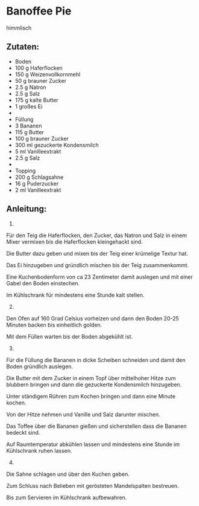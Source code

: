 Banoffee Pie
===
himmlisch

Zutaten:
---
- Boden  
- 100 g Haferflocken
- 150 g Weizenvollkornmehl
- 50 g brauner Zucker
- 2.5 g Natron
- 2.5 g Salz
- 175 g kalte Butter
- 1  großes Ei
-   
- Füllung  
- 3  Bananen
- 115 g Butter
- 100 g brauner Zucker
- 300 ml gezuckerte Kondensmilch
- 5 ml Vanilleextrakt
- 2.5 g Salz
-   
- Topping  
- 200 g Schlagsahne
- 16 g Puderzucker
- 2 ml Vanilleextrakt

Anleitung:
---
1.

Für den Teig die Haferflocken, den Zucker, das Natron und Salz in einem Mixer vermixen bis die Haferflocken kleingehackt sind.

Die Butter dazu geben und mixen bis der Teig einer krümelige Textur hat.

Das Ei hinzugeben und gründlich mischen bis der Teig zusammenkommt.

Eine Kuchenbodenform von ca 23 Zentimeter damit auslegen und mit einer Gabel den Boden einstechen.

Im Kühlschrank für mindestens eine Stunde kalt stellen.

2.

Den Ofen auf 160 Grad Celsius vorheizen und dann den Boden 20-25 Minuten backen bis einheitlich golden.

Mit dem Füllen warten bis der Boden abgekühlt ist.

3.

Für die Füllung die Bananen in dicke Scheiben schneiden und damit den Boden gründlich auslegen.

Die Butter mit dem Zucker in einem Topf über mittelhoher Hitze zum blubbern bringen und dann die gezuckerte Kondensmilch hinzugeben.

Unter ständigem Rühren zum Kochen bringen und dann eine Minute kochen.

Von der Hitze nehmen und Vanille und Salz darunter mischen.

Das Toffee über die Bananen gießen und sicherstellen dass die Bananen bedeckt sind.

Auf Raumtemperatur abkühlen lassen und mindestens eine Stunde im Kühlschrank ruhen lassen.

4.

Die Sahne schlagen und über den Kuchen geben.

Zum Schluss nach Belieben mit gerösteten Mandelspalten bestreuen.

Bis zum Servieren im Kühlschrank aufbewahren.